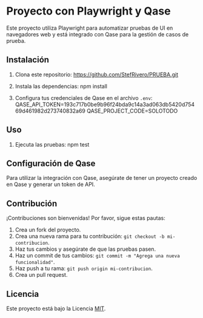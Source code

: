 # Proyecto con Playwright y Qase

Este proyecto utiliza Playwright para automatizar pruebas de UI en navegadores web y está integrado con Qase para la gestión de casos de prueba.

## Instalación

1. Clona este repositorio: 
https://github.com/StefRivero/PRUEBA.git

2. Instala las dependencias:
npm install

3. Configura tus credenciales de Qase en el archivo `.env`:
QASE_API_TOKEN=193c717b0be9b96f24bda9c14a3ad063db5420d75469d461982d273740832a69
QASE_PROJECT_CODE=SOLOTODO


## Uso

1. Ejecuta las pruebas:
npm test

## Configuración de Qase

Para utilizar la integración con Qase, asegúrate de tener un proyecto creado en Qase y generar un token de API.

## Contribución

¡Contribuciones son bienvenidas! Por favor, sigue estas pautas:

1. Crea un fork del proyecto.
2. Crea una nueva rama para tu contribución: `git checkout -b mi-contribucion`.
3. Haz tus cambios y asegúrate de que las pruebas pasen.
4. Haz un commit de tus cambios: `git commit -m "Agrega una nueva funcionalidad"`.
5. Haz push a tu rama: `git push origin mi-contribucion`.
6. Crea un pull request.

## Licencia

Este proyecto está bajo la Licencia [MIT](https://opensource.org/licenses/MIT).